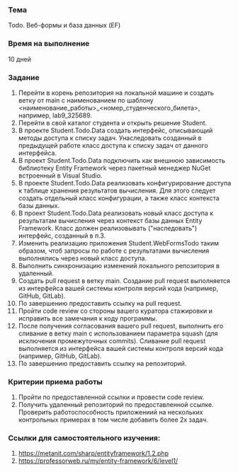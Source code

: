 ### Тема
Todo. Веб-формы и база данных (EF)

### Время на выполнение 
10 дней

### Задание
1. Перейти в корень репозитория на локальной машине и создать ветку от main с наименованием по шаблону <наименование_работы>_<номер_студенческого_билета>, например, lab9_325689.
2. Перейти в свой каталог студента и открыть решение Student.
3. В проекте Student.Todo.Data создать интерфейс, описывающий методы доступа к списку задач. Унаследовать созданный в предыдущей работе класс доступа к списку задач от данного интерфейса.
4. В проект Student.Todo.Data подключить как внешнюю зависимость библиотеку Entity Framework через пакетный менеджер NuGet встроенный в Visual Studio.
5. В проекте Student.Todo.Data реализовать конфигурирование доступа к таблице хранения результатов вычисления. Для этого следует создать отдельный класс конфигурации, а также класс контекста базы данных.
6. В проект Student.Todo.Data реализовать новый класс доступа к результатам вычисления через контекст базы данных Entity Framework. Класс должен реализовывать ("наследовать") интерфейс, созданный в п.3. 
7. Изменить реализацию приложения Student.WebFormsTodo таким образом, чтоб запросы по работе с результатами вычисления выполнялись через новый класс доступа.
8. Выполнить синхронизацию изменений локального репозитория в удаленный.
9. Создать pull request в ветку main. Создание pull request выполняется из интерфейса вашей системы контроля версий кода (например, GitHub, GitLab).
10. По завершению предоставить ссылку на pull request.
11. Пройти code review со стороны вашего куратора стажировки и исправить все замечания к коду программы.
12. После получения согласования вашего pull request, выполнить его сливание в ветку main c использованием параметра squash (для исключения промежуточных commits). Сливание pull request выполняется из интерфейса вашей системы контроля версий кода (например, GitHub, GitLab).
13. По завершению предоставить ссылку на репозиторий.

### Критерии приема работы
1. Пройти по предоставленной ссылки и провести code review. 
2. Получить удаленный репозиторий по предоставленной ссылке. Проверить работоспособность приложениий на нескольких контрольных примерах в том числе добавить более 2х задач.

### Ссылки для самостоятельного изучения:
1. https://metanit.com/sharp/entityframework/1.2.php
2. https://professorweb.ru/my/entity-framework/6/level1/